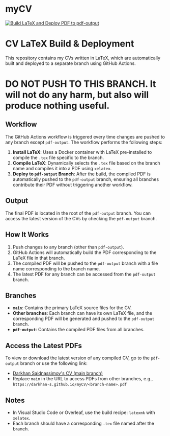 # myCV
[![Build LaTeX and Deploy PDF to pdf-output](https://github.com/darkhan-s/myCV/actions/workflows/latex-pdf.yml/badge.svg?branch=main)](https://github.com/darkhan-s/myCV/actions/workflows/latex-pdf.yml)

# CV LaTeX Build & Deployment

This repository contains my CVs written in LaTeX, which are automatically built and deployed to a separate branch using GitHub Actions.
# DO NOT PUSH TO THIS BRANCH. It will not do any harm, but also will produce nothing useful.
## Workflow

The GitHub Actions workflow is triggered every time changes are pushed to any branch except `pdf-output`. The workflow performs the following steps:

1. **Install LaTeX**: Uses a Docker container with LaTeX pre-installed to compile the `.tex` file specific to the branch.
2. **Compile LaTeX**: Dynamically selects the `.tex` file based on the branch name and compiles it into a PDF using `xelatex`.
3. **Deploy to `pdf-output` Branch**: After the build, the compiled PDF is automatically pushed to the `pdf-output` branch, ensuring all branches contribute their PDF without triggering another workflow.

## Output

The final PDF is located in the root of the `pdf-output` branch. You can access the latest version of the CVs by checking the `pdf-output` branch.

## How It Works

1. Push changes to any branch (other than `pdf-output`).
2. GitHub Actions will automatically build the PDF corresponding to the LaTeX file in that branch.
3. The compiled PDF will be pushed to the `pdf-output` branch with a file name corresponding to the branch name.
4. The latest PDF for any branch can be accessed from the `pdf-output` branch.

## Branches

- **`main`**: Contains the primary LaTeX source files for the CV.
- **Other branches**: Each branch can have its own LaTeX file, and the corresponding PDF will be generated and pushed to the `pdf-output` branch.
- **`pdf-output`**: Contains the compiled PDF files from all branches.

## Access the Latest PDFs

To view or download the latest version of any compiled CV, go to the `pdf-output` branch or use the following link:
- [Darkhan Saidnassimov's CV (main branch)](https://darkhan-s.github.io/myCV/main.pdf)
- Replace `main` in the URL to access PDFs from other branches, e.g., `https://darkhan-s.github.io/myCV/<branch-name>.pdf`

## Notes

- In Visual Studio Code or Overleaf, use the build recipe: `latexmk` with `xelatex`.
- Each branch should have a corresponding `.tex` file named after the branch.
